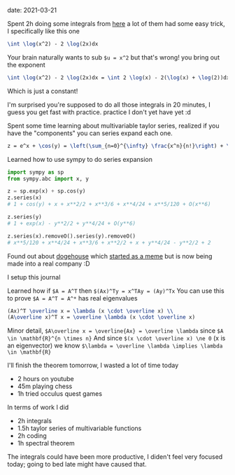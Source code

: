 date: 2021-03-21


Spent 2h doing some integrals from [here](http://www.mit.edu/~pax/pdf/qualifying_round_2013_test.pdf) a lot of them had some easy trick, I specifically like this one
```tex
\int \log(x^2) - 2 \log(2x)dx
```
Your brain naturally wants to sub `$u = x^2` but that's wrong! you bring out the exponent
```tex
\int \log(x^2) - 2 \log(2x)dx = \int 2 \log(x) - 2(\log(x) + \log(2))dx = \int -2\log(2)dx
```
Which is just a constant!

I'm surprised you're supposed to do all those integrals in 20 minutes, I guess you get fast with practice. practice I don't yet have yet :d


Spent some time learning about multivariable taylor series, realized if you have the "components" you can series expand each one.
```tex
z = e^x + \cos(y) = \left(\sum_{n=0}^{\infty} \frac{x^n}{n!}\right) + \left(\sum_{n=0}^{\infty} (-1)^n \frac{x^{2n}}{(2n)!}\right)
```

Learned how to use sympy to do series expansion
```py
import sympy as sp
from sympy.abc import x, y

z = sp.exp(x) + sp.cos(y)
z.series(x)
# 1 + cos(y) + x + x**2/2 + x**3/6 + x**4/24 + x**5/120 + O(x**6)

z.series(y)
# 1 + exp(x) - y**2/2 + y**4/24 + O(y**6)

z.series(x).removeO().series(y).removeO()
# x**5/120 + x**4/24 + x**3/6 + x**2/2 + x + y**4/24 - y**2/2 + 2
```

Found out about [dogehouse](https://dogehouse.tv) which [started as a meme](https://youtu.be/1PBNAoKd-70) but is now being made into a real company :D

I setup this journal


Learned how if `$A = A^T` then `$(Ax)^Ty = x^TAy = (Ay)^Tx`
You can use this to prove `$A = A^T = A^*` has real eigenvalues
```tex
(Ax)^T \overline x = \lambda (x \cdot \overline x) \\
(A\overline x)^T x = \overline \lambda (x \cdot \overline x)
```
Minor detail, `$A\overline x = \overline{Ax} = \overline \lambda` since `$A \in \mathbf{R}^{n \times n}`
And since `$(x \cdot \overline x) \ne 0` (x is an eigenvector) we know `$\lambda = \overline \lambda \implies \lambda \in \mathbf{R}`

I'll finish the theorem tomorrow, I wasted a lot of time today
- 2 hours on youtube
- 45m playing chess
- 1h tried occulus quest games

In terms of work I did
- 2h integrals
- 1.5h taylor series of multivariable functions
- 2h coding
- 1h spectral theorem

The integrals could have been more productive, I diden't feel very focused today; going to bed late might have caused that.


